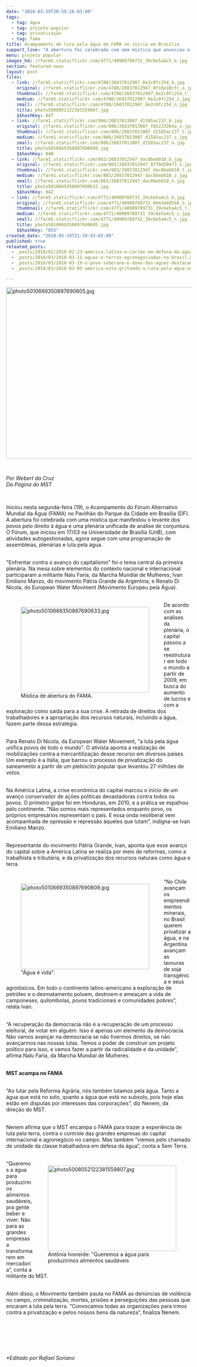 ```yaml
---
date: "2018-03-19T20:59:26-03:00"
tags:
  - tag: água
  - tag: projeto-popular
  - tag: privatização
  - tag: fama
title: Acampamento de luta pela água do FAMA se inicia em Brasília
support_line: "A abertura foi celebrada com uma mística que anunciou o levante dos povos pelo direito à água, plenária unificada de análise de conjuntura e atos políticos culturais."
menu: projeto popular
images_hd: //farm5.staticflickr.com/4771/40909789731_39c6e5a4c5_b.jpg
section: featured-news
layout: post
files:
  - link: //farm5.staticflickr.com/4780/26037012987_6e2c0fc254_b.jpg
    original: //farm5.staticflickr.com/4780/26037012987_0f16e10cfc_o.jpg
    thumbnail: //farm5.staticflickr.com/4780/26037012987_6e2c0fc254_t.jpg
    medium: //farm5.staticflickr.com/4780/26037012987_6e2c0fc254_z.jpg
    small: //farm5.staticflickr.com/4780/26037012987_6e2c0fc254_n.jpg
    title: photo5008052122381559807.jpg
    $$hashKey: 04T
  - link: //farm1.staticflickr.com/806/26037013007_d1585ac237_b.jpg
    original: //farm1.staticflickr.com/806/26037013007_f65223264a_o.jpg
    thumbnail: //farm1.staticflickr.com/806/26037013007_d1585ac237_t.jpg
    medium: //farm1.staticflickr.com/806/26037013007_d1585ac237_z.jpg
    small: //farm1.staticflickr.com/806/26037013007_d1585ac237_n.jpg
    title: photo5010669350897690609.jpg
    $$hashKey: 04W
  - link: //farm1.staticflickr.com/803/26037012947_dac0beb010_b.jpg
    original: //farm1.staticflickr.com/803/26037012947_8770d50473_o.jpg
    thumbnail: //farm1.staticflickr.com/803/26037012947_dac0beb010_t.jpg
    medium: //farm1.staticflickr.com/803/26037012947_dac0beb010_z.jpg
    small: //farm1.staticflickr.com/803/26037012947_dac0beb010_n.jpg
    title: photo5010669350897690633.jpg
    $$hashKey: 04Z
  - link: //farm5.staticflickr.com/4771/40909789731_39c6e5a4c5_b.jpg
    original: //farm5.staticflickr.com/4771/40909789731_094344d5b8_o.jpg
    thumbnail: //farm5.staticflickr.com/4771/40909789731_39c6e5a4c5_t.jpg
    medium: //farm5.staticflickr.com/4771/40909789731_39c6e5a4c5_z.jpg
    small: //farm5.staticflickr.com/4771/40909789731_39c6e5a4c5_n.jpg
    title: photo5010669350897690605.jpg
    $$hashKey: "055"
created_date: "2018-03-19T21:19:43-03:00"
published: true
releated_posts:
  - _posts/2018/02/2018-02-23-america-latina-e-caribe-em-defesa-da-agua.md
  - _posts/2018/03/2018-03-15-aguas-e-terras-agronegociadas-no-brasil.md
  - _posts/2018/03/2018-03-19-o-povo-soberano-e-dono-das-aguas-destacam-ativistas-contrarios-a-privatizacao.md
  - _posts/2018/03/2018-03-05-america-esta-gritando-a-luta-pela-agua-na-america-latina.md

---
```

<p><img alt="photo5010669350897690605.jpg" height="466" src="//farm5.staticflickr.com/4771/40909789731_39c6e5a4c5_b.jpg" width="700" /></p>

<p>&nbsp;</p>

<p><em>Por Webert da Cruz<br />
Da P&aacute;gina do MST</em></p>

<p>&nbsp;</p>

<p>Iniciou nesta segunda-feira (19), o Acampamento do F&oacute;rum Alternativo Mundial da &Aacute;gua (FAMA) no Pavilh&atilde;o do Parque da Cidade em Bras&iacute;lia (DF). A abertura foi celebrada com uma m&iacute;stica que manifestou o levante dos povos pelo direito &agrave; &aacute;gua e&nbsp;uma plen&aacute;ria unificada de an&aacute;lise de conjuntura. O F&oacute;rum, que iniciou em 17/03 na Universidade de Bras&iacute;lia (UnB), com atividades autogestionadas, agora segue com uma programa&ccedil;&atilde;o de assembleias, plen&aacute;rias e luta pela &aacute;gua.</p>

<p><br />
&quot;Enfrentar contra o avan&ccedil;o do capitalismo&quot; foi o tema central da primeira plen&aacute;ria. Na mesa sobre elementos do contexto nacional e internacional participaram a militante Nalu Faria, da Marcha Mundial de Mulheres; Ivan Emiliano Manzo, do movimento P&aacute;tria Grande da Argentina; e Renato Di Nicola, do European Water Moviment (Movimento Europeu pela &Aacute;gua).<br />
&nbsp;</p>

<figure class="image" style="float:left"><img alt="photo5010669350897690633.jpg" height="233" src="//farm1.staticflickr.com/803/26037012947_dac0beb010_b.jpg" width="350" />
<figcaption>M&iacute;stica de abertura do FAMA.</figcaption>
</figure>

<p>De acordo com as an&aacute;lises da plen&aacute;ria, o capital passou a se reestruturar em todo o mundo a partir de 2009, em busca do aumento de lucros e com a explora&ccedil;&atilde;o como sa&iacute;da para a sua crise. A retirada de direitos dos trabalhadores e a apropria&ccedil;&atilde;o dos recursos naturais, incluindo a &aacute;gua, fazem parte dessa estrat&eacute;gia.</p>

<p><br />
Para Renato Di Nicola, da European Water Movement, &quot;a luta pela &aacute;gua unifica povos de todo o mundo&quot;. O ativista aponta a realiza&ccedil;&atilde;o de mobiliza&ccedil;&otilde;es contra a mercantiliza&ccedil;&atilde;o desse recurso em diversos pa&iacute;ses. Um exemplo &eacute; a It&aacute;lia, que barrou o processo de privatiza&ccedil;&atilde;o do saneamento a partir de um plebiscito popular que levantou 27 milh&otilde;es de votos.</p>

<p><br />
Na Am&eacute;rica Latina, a crise econ&ocirc;mica do capital marcou o in&iacute;cio de um avan&ccedil;o conservador de a&ccedil;&otilde;es pol&iacute;ticas devastadoras contra todos os povos. O primeiro golpe foi em Honduras, em 2010, e a pr&aacute;tica se espalhou pelo continente. &ldquo;N&atilde;o somos mais representados enquanto povo, os pr&oacute;prios empres&aacute;rios representam o pa&iacute;s. E essa onda neoliberal vem acompanhada de opress&atilde;o e repress&atilde;o &agrave;queles que lutam&rdquo;, indigna-se Ivan Emiliano Manzo.</p>

<p><br />
Representante do movimento P&aacute;tria Grande, Ivan, aponta que esse avan&ccedil;o do capital sobre a Am&eacute;rica Latina se realiza por meio de reformas, como a trabalhista e tribut&aacute;ria, e da privatiza&ccedil;&atilde;o dos recursos naturais como &aacute;gua e terra.&nbsp;<br />
&nbsp;</p>

<figure class="image" style="float:left"><img alt="photo5010669350897690609.jpg" height="233" src="//farm1.staticflickr.com/806/26037013007_d1585ac237_b.jpg" width="350" />
<figcaption>&quot;&Aacute;gua &eacute; vida&quot;.</figcaption>
</figure>

<p>&ldquo;No Chile avan&ccedil;am os empreendimentos minerais, no Brasil querem privatizar a &aacute;gua, e na Argentina avan&ccedil;am as lavouras de soja transg&ecirc;nica e seus agrot&oacute;xicos. Em todo o continente latino-americano a explora&ccedil;&atilde;o de petr&oacute;leo e o desmatamento poluem, destroem e amea&ccedil;am a vida de camponeses, quilombolas, povos tradicionais e comunidades pobres&rdquo;, relata Ivan.&nbsp;</p>

<p><br />
&ldquo;A recupera&ccedil;&atilde;o da democracia n&atilde;o &eacute; a recupera&ccedil;&atilde;o de um processo eleitoral, de votar em algu&eacute;m. Isso &eacute; apenas um elemento da democracia. N&atilde;o vamos avan&ccedil;ar na democracia se n&atilde;o tivermos direitos, se n&atilde;o avan&ccedil;armos nas nossas lutas. Temos o poder de construir um projeto pol&iacute;tico para isso, e vamos fazer a partir da radicalidade e da unidade&rdquo;, afirma Nalu Faria, da Marcha Mundial de Mulheres.</p>

<p><br />
<strong>MST acampa no FAMA</strong></p>

<p><br />
&ldquo;Ao lutar pela Reforma Agr&aacute;ria, n&oacute;s tamb&eacute;m lutamos pela &aacute;gua. Tanto a &aacute;gua que est&aacute; no solo, quanto a &aacute;gua que est&aacute; no subsolo, pois hoje elas est&atilde;o em disputas por interesses das corpora&ccedil;&otilde;es&rdquo;, diz Nenem, da dire&ccedil;&atilde;o&nbsp;do MST.</p>

<p><br />
Nenem afirma que o MST encampa o FAMA para trazer a experi&ecirc;ncia de luta pela terra, contra o controle das grandes empresas do capital internacional e agroneg&oacute;cio no campo. Mas tamb&eacute;m &ldquo;viemos pelo chamado de unidade da classe trabalhadora em defesa da &aacute;gua&rdquo;, conta a Sem Terra.<br />
&nbsp;</p>

<figure class="image" style="float:right"><img alt="photo5008052122381559807.jpg" height="233" src="//farm5.staticflickr.com/4780/26037012987_6e2c0fc254_b.jpg" width="350" />
<figcaption>Ant&ocirc;nia Ivoneide: &quot;Queremos a &aacute;gua para<br />
produzirmos alimentos saud&aacute;veis</figcaption>
</figure>

<p>&ldquo;Queremos a &aacute;gua para produzirmos alimentos saud&aacute;veis, pra gente beber e viver. N&atilde;o para as grandes empresas a transformarem em mercadoria&rdquo;, conta a militante do MST.</p>

<p><br />
Al&eacute;m disso, o Movimento tamb&eacute;m pauta no FAMA as den&uacute;ncias de viol&ecirc;ncia no campo, criminaliza&ccedil;&atilde;o, mortes, pris&otilde;es e persegui&ccedil;&otilde;es das pessoas que encaram a luta pela terra. &ldquo;Convocamos todas as organiza&ccedil;&otilde;es para irmos contra a privatiza&ccedil;&atilde;o e pelos nossos bens da natureza&rdquo;, finaliza Nenem.</p>

<p>&nbsp;</p>

<p>&nbsp;</p>

<p>&nbsp;</p>

<p><em>*Editado por Rafael Soriano</em></p>
